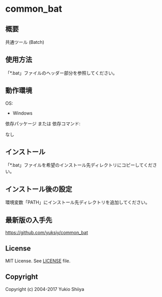 # common_bat

## 概要

共通ツール (Batch)

## 使用方法

「*.bat」ファイルのヘッダー部分を参照してください。

## 動作環境

OS:

* Windows

依存パッケージ または 依存コマンド:

なし

## インストール

「*.bat」ファイルを希望のインストール先ディレクトリにコピーしてください。

## インストール後の設定

環境変数「PATH」にインストール先ディレクトリを追加してください。

## 最新版の入手先

<https://github.com/yuksiy/common_bat>

## License

MIT License. See [LICENSE](https://github.com/yuksiy/common_bat/blob/master/LICENSE) file.

## Copyright

Copyright (c) 2004-2017 Yukio Shiiya

